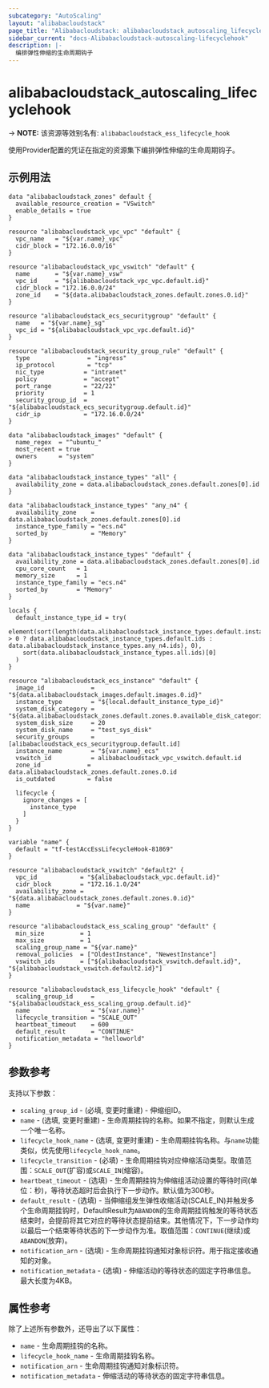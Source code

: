 ```yaml
---
subcategory: "AutoScaling"
layout: "alibabacloudstack"
page_title: "Alibabacloudstack: alibabacloudstack_autoscaling_lifecyclehook"
sidebar_current: "docs-Alibabacloudstack-autoscaling-lifecyclehook"
description: |- 
  编排弹性伸缩的生命周期钩子
---
```


# alibabacloudstack_autoscaling_lifecyclehook
-> **NOTE:** 该资源等效别名有: `alibabacloudstack_ess_lifecycle_hook`

使用Provider配置的凭证在指定的资源集下编排弹性伸缩的生命周期钩子。

## 示例用法

```hcl
data "alibabacloudstack_zones" default {
  available_resource_creation = "VSwitch"
  enable_details = true
}

resource "alibabacloudstack_vpc_vpc" "default" {
  vpc_name   = "${var.name}_vpc"
  cidr_block = "172.16.0.0/16"
}

resource "alibabacloudstack_vpc_vswitch" "default" {
  name       = "${var.name}_vsw"
  vpc_id     = "${alibabacloudstack_vpc_vpc.default.id}"
  cidr_block = "172.16.0.0/24"
  zone_id    = "${data.alibabacloudstack_zones.default.zones.0.id}"
}

resource "alibabacloudstack_ecs_securitygroup" "default" {
  name   = "${var.name}_sg"
  vpc_id = "${alibabacloudstack_vpc_vpc.default.id}"
}

resource "alibabacloudstack_security_group_rule" "default" {
  type                = "ingress"
  ip_protocol         = "tcp"
  nic_type           = "intranet"
  policy             = "accept"
  port_range         = "22/22"
  priority           = 1
  security_group_id  = "${alibabacloudstack_ecs_securitygroup.default.id}"
  cidr_ip            = "172.16.0.0/24"
}

data "alibabacloudstack_images" "default" {
  name_regex  = "^ubuntu_"
  most_recent = true
  owners      = "system"
}

data "alibabacloudstack_instance_types" "all" {
  availability_zone = data.alibabacloudstack_zones.default.zones[0].id
}

data "alibabacloudstack_instance_types" "any_n4" {
  availability_zone    = data.alibabacloudstack_zones.default.zones[0].id
  instance_type_family = "ecs.n4"
  sorted_by            = "Memory"
}

data "alibabacloudstack_instance_types" "default" {
  availability_zone = data.alibabacloudstack_zones.default.zones[0].id
  cpu_core_count   = 1
  memory_size      = 1
  instance_type_family = "ecs.n4"
  sorted_by        = "Memory"
}

locals {
  default_instance_type_id = try(
    element(sort(length(data.alibabacloudstack_instance_types.default.instance_types) > 0 ? data.alibabacloudstack_instance_types.default.ids : data.alibabacloudstack_instance_types.any_n4.ids), 0),
    sort(data.alibabacloudstack_instance_types.all.ids)[0]
  )
}

resource "alibabacloudstack_ecs_instance" "default" {
  image_id             = "${data.alibabacloudstack_images.default.images.0.id}"
  instance_type        = "${local.default_instance_type_id}"
  system_disk_category = "${data.alibabacloudstack_zones.default.zones.0.available_disk_categories.0}"
  system_disk_size     = 20
  system_disk_name     = "test_sys_disk"
  security_groups      = [alibabacloudstack_ecs_securitygroup.default.id]
  instance_name        = "${var.name}_ecs"
  vswitch_id           = alibabacloudstack_vpc_vswitch.default.id
  zone_id             = data.alibabacloudstack_zones.default.zones.0.id
  is_outdated         = false

  lifecycle {
    ignore_changes = [
      instance_type
    ]
  }
}

variable "name" {
  default = "tf-testAccEssLifecycleHook-81869"
}

resource "alibabacloudstack_vswitch" "default2" {
  vpc_id            = "${alibabacloudstack_vpc.default.id}"
  cidr_block        = "172.16.1.0/24"
  availability_zone = "${data.alibabacloudstack_zones.default.zones.0.id}"
  name             = "${var.name}"
}

resource "alibabacloudstack_ess_scaling_group" "default" {
  min_size          = 1
  max_size          = 1
  scaling_group_name = "${var.name}"
  removal_policies  = ["OldestInstance", "NewestInstance"]
  vswitch_ids       = ["${alibabacloudstack_vswitch.default.id}", "${alibabacloudstack_vswitch.default2.id}"]
}

resource "alibabacloudstack_ess_lifecycle_hook" "default" {
  scaling_group_id     = "${alibabacloudstack_ess_scaling_group.default.id}"
  name                 = "${var.name}"
  lifecycle_transition = "SCALE_OUT"
  heartbeat_timeout    = 600
  default_result       = "CONTINUE"
  notification_metadata = "helloworld"
}
```

## 参数参考

支持以下参数：
  * `scaling_group_id` - (必填, 变更时重建) - 伸缩组ID。
  * `name` - (选填, 变更时重建) - 生命周期挂钩的名称。如果不指定，则默认生成一个唯一名称。
  * `lifecycle_hook_name` - (选填, 变更时重建) - 生命周期挂钩名称。与`name`功能类似，优先使用`lifecycle_hook_name`。
  * `lifecycle_transition` - (必填) - 生命周期挂钩对应伸缩活动类型。取值范围：`SCALE_OUT`(扩容)或`SCALE_IN`(缩容)。
  * `heartbeat_timeout` - (选填) - 生命周期挂钩为伸缩组活动设置的等待时间(单位：秒)，等待状态超时后会执行下一步动作。默认值为300秒。
  * `default_result` - (选填) - 当伸缩组发生弹性收缩活动(SCALE_IN)并触发多个生命周期挂钩时，DefaultResult为`ABANDON`的生命周期挂钩触发的等待状态结束时，会提前将其它对应的等待状态提前结束。其他情况下，下一步动作均以最后一个结束等待状态的下一步动作为准。取值范围：`CONTINUE`(继续)或`ABANDON`(放弃)。
  * `notification_arn` - (选填) - 生命周期挂钩通知对象标识符。用于指定接收通知的对象。
  * `notification_metadata` - (选填) - 伸缩活动的等待状态的固定字符串信息。最大长度为4KB。

## 属性参考

除了上述所有参数外，还导出了以下属性：
  * `name` - 生命周期挂钩的名称。
  * `lifecycle_hook_name` - 生命周期挂钩名称。
  * `notification_arn` - 生命周期挂钩通知对象标识符。
  * `notification_metadata` - 伸缩活动的等待状态的固定字符串信息。
```